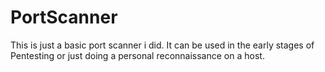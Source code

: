 # PortScanner
This is just a basic port scanner i did. It can be used in the early stages of Pentesting or just doing a personal reconnaissance on a host.
